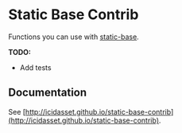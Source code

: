 # Static Base Contrib

Functions you can use with [static-base](https://github.com/icidasset/static-base).

__TODO:__

- Add tests



## Documentation

See [http://icidasset.github.io/static-base-contrib](http://icidasset.github.io/static-base-contrib).
